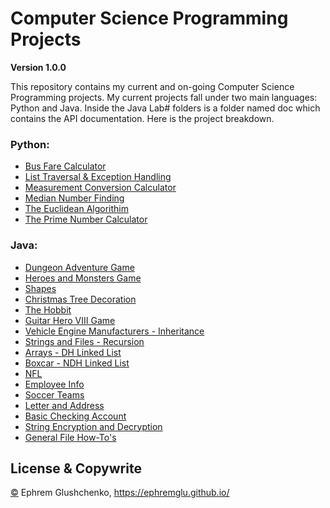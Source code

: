 # Computer Science Programming Projects

**Version 1.0.0**

This repository contains my current and on-going Computer Science Programming projects. My current projects fall under two main languages: Python and Java. Inside the Java Lab# folders is a folder named doc which contains the API documentation. Here is the project breakdown. 


### Python:

- [Bus Fare Calculator](https://github.com/ephremglu/Computer-Science-Programming/blob/main/Bus%20Fare%20Calculator.py)
- [List Traversal & Exception Handling](https://github.com/ephremglu/Computer-Science-Programming/blob/main/List%20Traversal%20%26%20Exception%20Handling.py)
- [Measurement Conversion Calculator](https://github.com/ephremglu/Computer-Science-Programming/blob/main/Measurement%20Conversion%20Calculator.py)
- [Median Number Finding](https://github.com/ephremglu/Computer-Science-Programming/blob/main/Median%20Number%20Finding.py)
- [The Euclidean Algorithim](https://github.com/ephremglu/Computer-Science-Programming/blob/main/The%20Euclidean%20Algorithim.py)
- [The Prime Number Calculator](https://github.com/ephremglu/Computer-Science-Programming/blob/main/Prime%20Number%20Calculator.py)

### Java:

- [Dungeon Adventure Game](https://github.com/ephremglu/Computer-Science-Programming/tree/main/Dungeon%20Adventure%20Game)
- [Heroes and Monsters Game](https://github.com/ephremglu/Computer-Science-Programming/tree/main/Heroes%20and%20Monsters%20Game)
- [Shapes](https://github.com/ephremglu/Computer-Science-Programming/tree/main/Shapes)
- [Christmas Tree Decoration](https://github.com/ephremglu/Computer-Science-Programming/tree/main/Christmas%20Tree%20Decoration)
- [The Hobbit](https://github.com/ephremglu/Computer-Science-Programming/tree/main/The%20Hobbit)
- [Guitar Hero VIII Game](https://github.com/ephremglu/Computer-Science-Programming/tree/main/Guitar%20Hero%20VIII%20Game)
- [Vehicle Engine Manufacturers - Inheritance](https://github.com/ephremglu/Computer-Science-Programming/tree/main/Vehicle%20Engine%20Manufacturers%20-%20Inheritance)
- [Strings and Files - Recursion](https://github.com/ephremglu/Computer-Science-Programming/tree/main/Strings%20and%20Files%20-%20Recursion)
- [Arrays - DH Linked List](https://github.com/ephremglu/Computer-Science-Programming/tree/main/Arrays%20-%20DH%20Linked%20List)
- [Boxcar - NDH Linked List](https://github.com/ephremglu/Computer-Science-Programming/tree/main/Boxcar%20-%20NDH%20Linked%20List)
- [NFL](https://github.com/ephremglu/Computer-Science-Programming/tree/main/NFL)
- [Employee Info](https://github.com/ephremglu/Computer-Science-Programming/tree/main/Employee%20Info)
- [Soccer Teams](https://github.com/ephremglu/Computer-Science-Programming/tree/main/Soccer%20Teams)
- [Letter and Address](https://github.com/ephremglu/Computer-Science-Programming/tree/main/Letter%20and%20Address)
- [Basic Checking Account](https://github.com/ephremglu/Computer-Science-Programming/tree/main/Basic%20Checking%20Account)
- [String Encryption and Decryption](https://github.com/ephremglu/Computer-Science-Programming/tree/main/String%20Encryption%20and%20Decryption)
- [General File How-To's](https://github.com/ephremglu/Computer-Science-Programming/tree/main/General%20File%20How-To's)

## License & Copywrite

[©](https://github.com/ephremglu/Computer-Science-Programming/blob/main/LICENSE) Ephrem Glushchenko, https://ephremglu.github.io/
